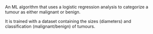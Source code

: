 An ML algorithm that uses a logistic regression analysis to categorize a tumour as either malignant or benign.

It is trained with a dataset containing the sizes (diameters) and classification (malignant/benign) of tumours.
